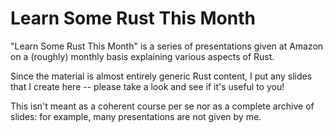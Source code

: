 # Learn Some Rust This Month

"Learn Some Rust This Month" is a series of presentations given at Amazon on a (roughly) monthly basis explaining various aspects of Rust.

Since the material is almost entirely generic Rust content, I put any slides that I create here -- please take a look and see if it's useful to you!

This isn't meant as a coherent course per se nor as a complete archive of slides: for example, many presentations are not given by me.

